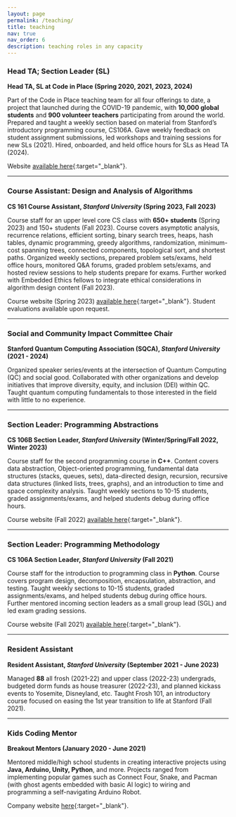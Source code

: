 ```yaml
---
layout: page
permalink: /teaching/
title: teaching
nav: true
nav_order: 6
description: teaching roles in any capacity
---
```


### **Head TA; Section Leader (SL)**

**Head TA, SL at Code in Place (Spring 2020, 2021, 2023, 2024)**

Part of the Code in Place teaching team for all four offerings to date, a project that launched during the COVID-19 pandemic, with **10,000 global students** and **900 volunteer teachers** participating from around the world. Prepared and taught a weekly section based on material from Stanford’s introductory programming course, CS106A. Gave weekly feedback on student assignment submissions, led workshops and training sessions for new SLs (2021). Hired, onboarded, and held office hours for SLs as Head TA (2024).

Website [available here](https://codeinplace.stanford.edu/){:target="_blank"}.

---

### **Course Assistant: Design and Analysis of Algorithms**

**CS 161 Course Assistant, *Stanford University* (Spring 2023, Fall 2023)**

Course staff for an upper level core CS class with **650+ students** (Spring 2023) and 150+ students (Fall 2023). Course covers asymptotic analysis, recurrence relations, efficient sorting, binary search trees, heaps, hash tables, dynamic programming, greedy algorithms, randomization, minimum-cost spanning trees, connected components, topological sort, and shortest paths. Organized weekly sections, prepared problem sets/exams, held office hours, monitored Q&A forums, graded problem sets/exams, and hosted review sessions to help students prepare for exams. Further worked with Embedded Ethics fellows to integrate ethical considerations in algorithm design content (Fall 2023).

Course website (Spring 2023) [available here](https://web.stanford.edu/class/archive/cs/cs161/cs161.1236/index.html){:target="_blank"}. Student evaluations available upon request.

---

### **Social and Community Impact Committee Chair**

**Stanford Quantum Computing Association (SQCA), *Stanford University* (2021 - 2024)**

Organized speaker series/events at the intersection of Quantum Computing (QC) and social good. Collaborated with other organizations and develop initiatives that improve diversity, equity, and inclusion (DEI) within QC. Taught quantum computing fundamentals to those interested in the field with little to no experience.

---

### **Section Leader: Programming Abstractions**

**CS 106B Section Leader, *Stanford University* (Winter/Spring/Fall 2022, Winter 2023)**

Course staff for the second programming course in **C++**. Content covers data abstraction, Object-oriented programming, fundamental data structures (stacks, queues, sets), data-directed design, recursion, recursive data structures (linked lists, trees, graphs), and an introduction to time and space complexity analysis. Taught weekly sections to 10-15 students, graded assignments/exams, and helped students debug during office hours.

Course website (Fall 2022) [available here](https://web.stanford.edu/class/archive/cs/cs106b/cs106b.1232/){:target="_blank"}.

---

### **Section Leader: Programming Methodology**

**CS 106A Section Leader, *Stanford University* (Fall 2021)**

Course staff for the introduction to programming class in **Python**. Course covers program design, decomposition, encapsulation, abstraction, and testing. Taught weekly sections to 10-15 students, graded assignments/exams, and helped students debug during office hours. Further mentored incoming section leaders as a small group lead (SGL) and led exam grading sessions.

Course website (Fall 2021) [available here](https://web.stanford.edu/class/archive/cs/cs106a/cs106a.1222/){:target="_blank"}.

---

### **Resident Assistant**

**Resident Assistant, *Stanford University* (September 2021 - June 2023)**

Managed **88** all frosh (2021-22) and upper class (2022-23) undergrads, budgeted dorm funds as house treasurer (2022-23), and planned kickass events to Yosemite, Disneyland, etc. Taught Frosh 101, an introductory course focused on easing the 1st year transition to life at Stanford (Fall 2021).

---

### **Kids Coding Mentor**

**Breakout Mentors (January 2020 - June 2021)**

Mentored middle/high school students in creating interactive projects using **Java, Arduino, Unity, Python**, and more. Projects ranged from implementing popular games such as Connect Four, Snake, and Pacman (with ghost agents embedded with basic AI logic) to wiring and programming a self-navigating Arduino Robot.

Company website [here](https://breakoutmentors.com/){:target="_blank"}.
